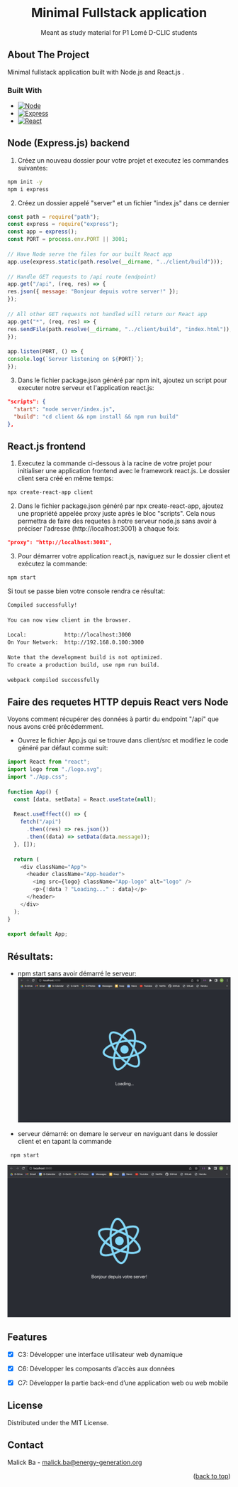 <div id="top"></div>

<!-- PROJECT LOGO -->
<br />
<div align="center">

  <h1 align="center">Minimal Fullstack application</h3>

  <p align="center">
    Meant as study material for P1 Lomé D-CLIC students
  </p>
</div>

<!-- ABOUT THE PROJECT -->
## About The Project

Minimal fullstack application built with Node.js and React.js .

### Built With

* [![Node][Node.js]][Node-url]
* [![Express][Express.js]][Express-url]
* [![React][React.js]][React-url]


## Node (Express.js) backend
1. Créez un nouveau dossier pour votre projet et executez les commandes suivantes:

  ```sh
  npm init -y
  npm i express
  ```
2. Créez un dossier appelé "server" et un fichier "index.js" dans ce dernier

  ```js
  const path = require("path");
  const express = require("express");
  const app = express();
  const PORT = process.env.PORT || 3001;

  // Have Node serve the files for our built React app
  app.use(express.static(path.resolve(__dirname, "../client/build")));

  // Handle GET requests to /api route (endpoint)
  app.get("/api", (req, res) => {
  res.json({ message: "Bonjour depuis votre server!" });
  });

  // All other GET requests not handled will return our React app
  app.get("*", (req, res) => {
  res.sendFile(path.resolve(__dirname, "../client/build", "index.html"));
  });

  app.listen(PORT, () => {
  console.log(`Server listening on ${PORT}`);
  });
  ```

3. Dans le fichier package.json généré par npm init, ajoutez un script pour executer notre serveur et l'application react.js:

  ```json
  "scripts": {
    "start": "node server/index.js",
    "build": "cd client && npm install && npm run build"
  },
  ```

## React.js frontend
1. Executez la commande ci-dessous à la racine de votre projet pour initialiser une application frontend avec le framework react.js. Le dossier client sera créé en même temps:

  ```sh
  npx create-react-app client
  ```
2. Dans le fichier package.json généré par npx create-react-app, ajoutez une propriété appelée proxy juste après le bloc "scripts". Cela nous permettra de faire des requetes à notre serveur node.js sans avoir à préciser l'adresse (http://localhost:3001) à chaque fois:

```json
"proxy": "http://localhost:3001",
```
3. Pour démarrer votre application react.js, naviguez sur le dossier client et exécutez la commande:
  ```sh
  npm start
  ```
  Si tout se passe bien votre console rendra ce résultat:
  ```sh
  Compiled successfully!

  You can now view client in the browser.

  Local:            http://localhost:3000
  On Your Network:  http://192.168.0.100:3000

  Note that the development build is not optimized.
  To create a production build, use npm run build.

  webpack compiled successfully
  ```
## Faire des requetes HTTP depuis React vers Node

Voyons comment récupérer des données à partir du endpoint "/api" que nous avons créé précédemment.
* Ouvrez le fichier App.js qui se trouve dans client/src et modifiez le code généré par défaut comme suit:

```js
import React from "react";
import logo from "./logo.svg";
import "./App.css";

function App() {
  const [data, setData] = React.useState(null);

  React.useEffect(() => {
    fetch("/api")
      .then((res) => res.json())
      .then((data) => setData(data.message));
  }, []);

  return (
    <div className="App">
      <header className="App-header">
        <img src={logo} className="App-logo" alt="logo" />
        <p>{!data ? "Loading..." : data}</p>
      </header>
    </div>
  );
}

export default App;
```

## Résultats:
* npm start sans avoir démarré le serveur:
![serveur-stop](server-stop.png)

* serveur démarré: on demare le serveur en naviguant dans le dossier client et en tapant la commande 
```sh
 npm start
 ```
![serveur-running](server-running.png)

<!-- FEATURES -->
## Features

- [x] C3: Développer une interface utilisateur web dynamique
- [x] C6: Développer les composants d’accès aux données
- [x] C7: Développer la partie back-end d’une application web ou web mobile


<!-- LICENSE -->
## License

Distributed under the MIT License.


<!-- CONTACT -->
## Contact

Malick Ba - malick.ba@energy-generation.org

<p align="right">(<a href="#top">back to top</a>)</p>


<!-- MARKDOWN LINKS & IMAGES -->
<!-- https://www.markdownguide.org/basic-syntax/#reference-style-links -->
[Express.js]: https://img.shields.io/badge/Express-20232A?style=for-the-badge&logo=express&logoColor=61DAFB
[Express-url]: https://expressjs.com
[Node.js]: https://img.shields.io/badge/Node.js-35495E?style=for-the-badge&logo=nodedotjs&logoColor=4FC08D
[Node-url]: https://nodejs.org/en/
[React.js]: https://img.shields.io/badge/React.js-000000?style=for-the-badge&logo=react&logoColor=white
[React-url]: https://reactjs.org/